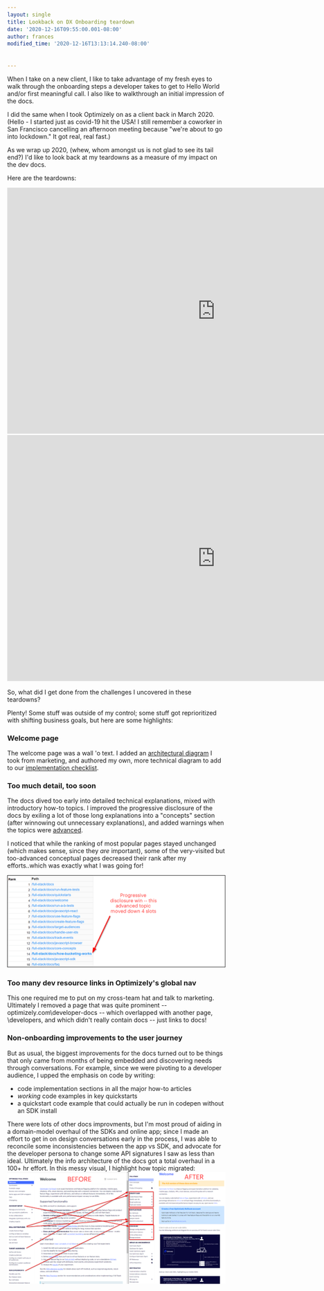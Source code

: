 ```yaml
---
layout: single
title: Lookback on DX Onboarding teardown
date: '2020-12-16T09:55:00.001-08:00'
author: frances
modified_time: '2020-12-16T13:13:14.240-08:00'


---
```


When I take on a new client, I like to take advantage of my fresh eyes to walk through the onboarding steps a developer takes to get to Hello World and/or first meaningful call.  I also like to walkthrough an initial impression of the docs.


I did the same when I took Optimizely on as a client back in March 2020. (Hello - I started just as covid-19 hit the USA! I still remember a coworker in San Francisco cancelling an afternoon meeting because "we're about to go into lockdown." It got real, real fast.)

As we wrap up 2020, (whew, whom amongst us is not glad to see its tail end?) I'd like to look back at my teardowns as a measure of my impact on the dev docs. 

Here are the teardowns:

<iframe src="https://docs.google.com/presentation/d/e/2PACX-1vQOG4mNWEJE-SiDPcxYJzK1SRhte8RaOnF8d_ZuxHH6da0JGCyE9AyrkzG04qtOWEsoQDi6QWCeSxHd/embed?start=false&loop=false&delayms=5000" frameborder="0" width="960" height="569" allowfullscreen="true" mozallowfullscreen="true" webkitallowfullscreen="true"></iframe>


<iframe src="https://docs.google.com/presentation/d/e/2PACX-1vT0yeU_IJPUrYDH0BVVpQZYrCaK791BIjaNe5eZz-HQf4cddy7Oq_nuwPJjq_QldIwEINrd3TndGCJU/embed?start=false&loop=false&delayms=5000" frameborder="0" width="960" height="569" allowfullscreen="true" mozallowfullscreen="true" webkitallowfullscreen="true"></iframe>


So, what did I get done from the challenges I uncovered in these teardowns? 

Plenty! Some stuff was outside of my control; some stuff got reprioritized with shifting business goals, but here are some highlights:

### Welcome page
The welcome page was a wall 'o text. I added an [architectural diagram](https://docs.developers.optimizely.com/full-stack/docs/welcome) I took from marketing, and authored my own, more technical diagram to add to our [implementation checklist](https://docs.developers.optimizely.com/full-stack/docs/implementation-checklist).

### Too much detail, too soon
The docs dived too early into detailed technical explanations, mixed with introductory how-to topics. I improved the progressive disclosure of the docs by exiling a lot of those long explanations into a "concepts" section (after winnowing out unnecessary explanations), and added warnings when the topics were [advanced](https://docs.developers.optimizely.com/full-stack/docs/how-bucketing-works).

I noticed that while the ranking of most popular pages stayed unchanged (which makes sense, since they *are* important), some of the very-visited but too-advanced conceptual pages decreased their rank after my efforts..which was exactly what I was going for!

![image](/assets/images/optim-metrics.png)


### Too many dev resource links in Optimizely's global nav
This one required me to put on my cross-team hat and talk to marketing. Ultimately I removed a page that was quite prominent -- optimizely.com\developer-docs -- which overlapped with another page, \developers, and which didn't really contain docs -- just links to docs!   


### Non-onboarding improvements to the user journey

But as usual, the biggest improvements for the docs turned out to be things that only came from months of being embedded and discovering needs through conversations. For example, since we were pivoting to a developer audience, I upped the emphasis on code by writing:
- code implementation sections in all the major how-to articles
- *working* code examples in key quickstarts
- a quickstart code example that could actually be run in codepen without an SDK install 

There were lots of other docs improvments, but I'm most proud of aiding in a domain-model overhaul of the SDKs and online app; since I made an effort to get in on design conversations early in the process, I was able to reconcile some inconsistencies between the app vs SDK, and advocate for the developer persona to change some API signatures I saw as less than ideal. Ultimately the info architecture of the docs got a total overhaul in a 100+ hr effort. In this messy visual, I highlight how topic migrated:
![image](/assets/images/optim-before-after.png)








